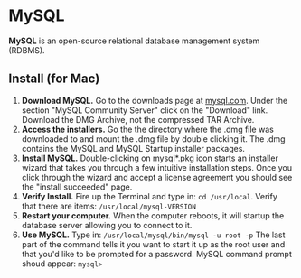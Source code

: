 # MySQL

**MySQL** is an open-source relational database management system (RDBMS).

## Install (for Mac)

1. **Download MySQL.** Go to the downloads page at [mysql.com](http://dev.mysql.com/downloads/). Under the section "MySQL Community Server" click on the "Download" link. Download the DMG Archive, not the compressed TAR Archive.
2. **Access the installers.** Go the the directory where the .dmg file was downloaded to and mount the .dmg file by double clicking it. The .dmg contains the MySQL and MySQL Startup installer packages.
3. **Install MySQL.** Double-clicking on mysql*.pkg icon starts an installer wizard that takes you through a few intuitive installation steps. Once you click through the wizard and accept a license agreement you should see the "install succeeded" page.
4. **Verify Install.** Fire up the Terminal and type in: `cd /usr/local`. Verify that there are items: `/usr/local/mysql-VERSION`
5. **Restart your computer.** When the computer reboots, it will startup the database server allowing you to connect to it.
6. **Use MySQL.** Type in: `/usr/local/mysql/bin/mysql -u root -p` The last part of the command tells it you want to start it up as the root user and that you'd like to be prompted for a password. MySQL command prompt shoud appear: `mysql>`

